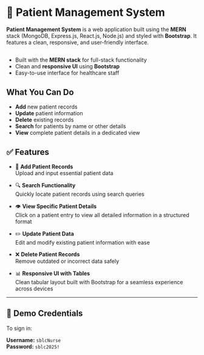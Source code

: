 # 🏥 Patient Management System


**Patient Management System** is a web application built using the **MERN** stack (MongoDB, Express.js, React.js, Node.js) and styled with **Bootstrap**. It features a clean, responsive, and user-friendly interface.

##
- Built with the **MERN stack** for full-stack functionality
- Clean and **responsive UI** using **Bootstrap**
- Easy-to-use interface for healthcare staff

## What You Can Do
- **Add** new patient records  
- **Update** patient information  
- **Delete** existing records  
- **Search** for patients by name or other details  
- **View** complete patient details in a dedicated view

## ✅ Features

- 📝 **Add Patient Records**  
  Upload and input essential patient data

- 🔍 **Search Functionality**  
  Quickly locate patient records using search queries

- 👁️ **View Specific Patient Details**  
  Click on a patient entry to view all detailed information in a structured format

- ✏️ **Update Patient Data**  
  Edit and modify existing patient information with ease

- ❌ **Delete Patient Records**  
  Remove outdated or incorrect data safely

- 📊 **Responsive UI with Tables**  
  Clean tabular layout built with Bootstrap for a seamless experience across devices

---

## 🧪 Demo Credentials

To sign in:

**Username:** `sblcNurse`  
**Password:** `sblc2025!`
